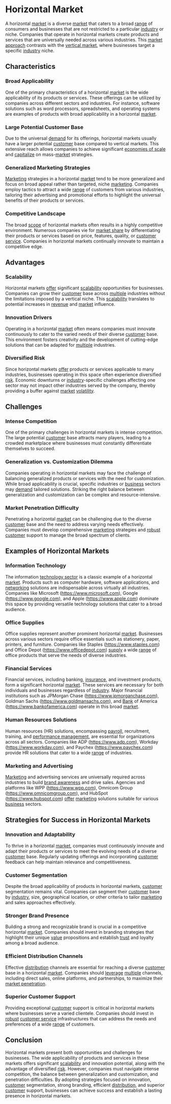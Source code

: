 # Horizontal Market

A horizontal [market](../m/market.md) is a diverse [market](../m/market.md) that caters to a broad [range](../r/range.md) of consumers and businesses that are not restricted to a particular [industry](../i/industry.md) or niche. Companies that operate in horizontal markets create products and services that are universally needed across various industries. This [market approach](../m/market_approach.md) contrasts with the [vertical market](../v/vertical_market.md), where businesses target a specific [industry](../i/industry.md) niche.

## Characteristics

### Broad Applicability
One of the primary characteristics of a horizontal [market](../m/market.md) is the wide applicability of its products or services. These offerings can be utilized by companies across different sectors and industries. For instance, software solutions such as word processors, spreadsheets, and operating systems are examples of products with broad applicability in a horizontal [market](../m/market.md).

### Large Potential Customer Base
Due to the universal [demand](../d/demand.md) for its offerings, horizontal markets usually have a larger potential [customer](../c/customer.md) base compared to vertical markets. This extensive reach allows companies to achieve significant [economies of scale](../e/economies_of_scale.md) and [capitalize](../c/capitalize.md) on mass-[market](../m/market.md) strategies.

### Generalized Marketing Strategies
[Marketing](../m/marketing.md) strategies in a horizontal [market](../m/market.md) tend to be more generalized and focus on broad appeal rather than targeted, niche [marketing](../m/marketing.md). Companies employ tactics to attract a wide [range](../r/range.md) of customers from various industries, tailoring their advertising and promotional efforts to highlight the universal benefits of their products or services.

### Competitive Landscape
The broad [scope](../s/scope.md) of horizontal markets often results in a highly competitive environment. Numerous companies vie for [market share](../m/market_share.md) by differentiating their products or services based on price, features, quality, or [customer service](../c/customer_service.md). Companies in horizontal markets continually innovate to maintain a competitive edge.

## Advantages

### Scalability
Horizontal markets [offer](../o/offer.md) significant [scalability](../s/scalability.md) opportunities for businesses. Companies can grow their [customer](../c/customer.md) base across [multiple](../m/multiple.md) industries without the limitations imposed by a vertical niche. This [scalability](../s/scalability.md) translates to potential increases in [revenue](../r/revenue.md) and [market](../m/market.md) influence.

### Innovation Drivers
Operating in a horizontal [market](../m/market.md) often means companies must innovate continuously to cater to the varied needs of their diverse [customer](../c/customer.md) base. This environment fosters creativity and the development of cutting-edge solutions that can be adapted for [multiple](../m/multiple.md) industries.

### Diversified Risk
Since horizontal markets [offer](../o/offer.md) products or services applicable to many industries, businesses operating in this space often experience diversified [risk](../r/risk.md). Economic downturns or [industry](../i/industry.md)-specific challenges affecting one sector may not impact other industries served by the company, thereby providing a buffer against [market](../m/market.md) [volatility](../v/volatility.md).

## Challenges

### Intense Competition
One of the primary challenges in horizontal markets is intense competition. The large potential [customer](../c/customer.md) base attracts many players, leading to a crowded marketplace where businesses must constantly differentiate themselves to succeed.

### Generalization vs. Customization Dilemma
Companies operating in horizontal markets may face the challenge of balancing generalized products or services with the need for customization. While broad applicability is crucial, specific industries or [business](../b/business.md) sectors may [demand](../d/demand.md) tailored solutions. Striking the right balance between generalization and customization can be complex and resource-intensive.

### Market Penetration Difficulty
Penetrating a horizontal [market](../m/market.md) can be challenging due to the diverse [customer](../c/customer.md) base and the need to address varying needs effectively. Companies must develop comprehensive [marketing](../m/marketing.md) strategies and [robust](../r/robust.md) [customer](../c/customer.md) support to manage the broad spectrum of clients.

## Examples of Horizontal Markets

### Information Technology
The information [technology sector](../t/technology_sector.md) is a classic example of a horizontal [market](../m/market.md). Products such as computer hardware, software applications, and [networking](../n/networking.md) solutions are indispensable across virtually all industries. Companies like Microsoft (https://www.microsoft.com), Google (https://www.google.com), and Apple (https://www.apple.com) dominate this space by providing versatile technology solutions that cater to a broad audience.

### Office Supplies
Office supplies represent another prominent horizontal [market](../m/market.md). Businesses across various sectors require office essentials such as stationery, paper, printers, and furniture. Companies like Staples (https://www.staples.com) and Office Depot (https://www.officedepot.com) [supply](../s/supply.md) a wide [range](../r/range.md) of office products that serve the needs of diverse industries.

### Financial Services
Financial services, including banking, [insurance](../i/insurance.md), and investment products, form a significant horizontal [market](../m/market.md). These services are necessary for both individuals and businesses regardless of [industry](../i/industry.md). Major financial institutions such as JPMorgan Chase (https://www.jpmorganchase.com), Goldman Sachs (https://www.goldmansachs.com), and [Bank](../b/bank.md) of America (https://www.bankofamerica.com) operate in this broad [market](../m/market.md).

### Human Resources Solutions
Human resources (HR) solutions, encompassing [payroll](../p/payroll.md), recruitment, training, and [performance management](../p/performance_management.md), are essential for organizations across all sectors. Companies like ADP (https://www.adp.com), Workday (https://www.workday.com), and Paychex (https://www.paychex.com) provide HR solutions that cater to a wide [range](../r/range.md) of industries.

### Marketing and Advertising
[Marketing](../m/marketing.md) and advertising services are universally required across industries to build [brand awareness](../b/brand_awareness.md) and drive sales. Agencies and platforms like WPP (https://www.wpp.com), Omnicom Group (https://www.omnicomgroup.com), and HubSpot (https://www.hubspot.com) [offer](../o/offer.md) [marketing](../m/marketing.md) solutions suitable for various [business](../b/business.md) sectors.

## Strategies for Success in Horizontal Markets

### Innovation and Adaptability
To thrive in a horizontal [market](../m/market.md), companies must continuously innovate and adapt their products or services to meet the evolving needs of a diverse [customer](../c/customer.md) base. Regularly updating offerings and incorporating [customer](../c/customer.md) feedback can help maintain relevance and competitiveness.

### Customer Segmentation
Despite the broad applicability of products in horizontal markets, [customer](../c/customer.md) segmentation remains vital. Companies can segment their [customer](../c/customer.md) base by [industry](../i/industry.md), size, geographical location, or other criteria to tailor [marketing](../m/marketing.md) and sales approaches effectively.

### Stronger Brand Presence
Building a strong and recognizable brand is crucial in a competitive horizontal [market](../m/market.md). Companies should invest in branding strategies that highlight their unique [value](../v/value.md) propositions and establish [trust](../t/trust.md) and loyalty among a broad audience.

### Efficient Distribution Channels
Effective [distribution](../d/distribution.md) channels are essential for reaching a diverse [customer](../c/customer.md) base in a horizontal [market](../m/market.md). Companies should [leverage](../l/leverage.md) [multiple](../m/multiple.md) channels, including direct sales, online platforms, and partnerships, to maximize their [market penetration](../m/market_penetration.md).

### Superior Customer Support
Providing exceptional [customer](../c/customer.md) support is critical in horizontal markets where businesses serve a varied clientele. Companies should invest in [robust](../r/robust.md) [customer service](../c/customer_service.md) infrastructures that can address the needs and preferences of a wide [range](../r/range.md) of customers.

## Conclusion

Horizontal markets present both opportunities and challenges for businesses. The wide applicability of products and services in these markets offers significant [scalability](../s/scalability.md) and innovation potential, along with the advantage of diversified [risk](../r/risk.md). However, companies must navigate intense competition, the balance between generalization and customization, and penetration difficulties. By adopting strategies focused on innovation, [customer](../c/customer.md) segmentation, strong branding, efficient [distribution](../d/distribution.md), and superior [customer](../c/customer.md) support, businesses can achieve success and establish a lasting presence in horizontal markets.